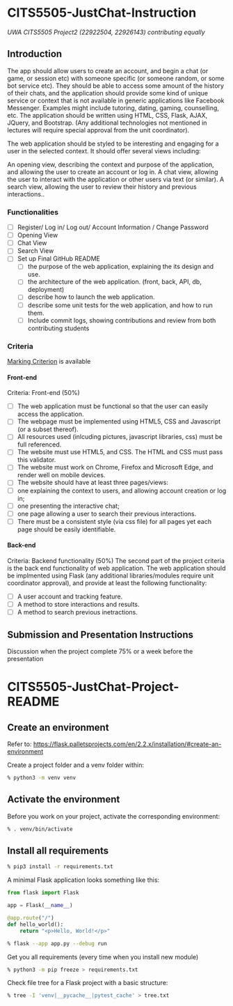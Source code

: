 # CITS5505-JustChat-Instruction

_UWA CITS5505 Project2 (22922504, 22926143) contributing equally_

## Introduction

The app should allow users to create an account, and begin a chat (or game, or session etc) with someone specific (or someone random, or some bot service etc). They should be able to access some amount of the history of their chats, and the application should provide some kind of unique service or context that is not available in generic applications like Facebook Messenger. Examples might include tutoring, dating, gaming, counselling, etc. The application should be written using HTML, CSS, Flask, AJAX, JQuery, and Bootstrap. (Any additional technologies not mentioned in lectures will require special approval from the unit coordinator).

The web application should be styled to be interesting and engaging for a user in the selected context. It should offer several views including:

An opening view, describing the context and purpose of the application, and allowing the user to create an account or log in.
A chat view, allowing the user to interact with the application or other users via text (or similar).
A search view, allowing the user to review their history and previous interactions..

### Functionalities

- [ ] Register/ Log in/ Log out/ Account Information / Change Password
- [ ] Opening View
- [ ] Chat View
- [ ] Search View
- [ ] Set up Final GitHub README
  - [ ] the purpose of the web application, explaining the its design and use.
  - [ ] the architecture of the web application. (front, back, API, db, deployment)
  - [ ] describe how to launch the web application.
  - [ ] describe some unit tests for the web application, and how to run them.
  - [ ] Include commit logs, showing contributions and review from both contributing students

### Criteria

[Marking Criterion](https://teaching.csse.uwa.edu.au/units/CITS3403/projects/Project2Criterion.pdf) is available

#### Front-end

Criteria: Front-end (50%)

- [ ] The web application must be functional so that the user can easily access the application.
- [ ] The webpage must be implemented using HTML5, CSS and Javascript (or a subset thereof).
- [ ] All resources used (inlcuding pictures, javascript libraries, css) must be full referenced.
- [ ] The website must use HTML5, and CSS. The HTML and CSS must pass this validator.
- [ ] The website must work on Chrome, Firefox and Microsoft Edge, and render well on mobile devices.
- [ ] The website should have at least three pages/views:
- [ ] one explaining the context to users, and allowing account creation or log in;
- [ ] one presenting the interactive chat;
- [ ] one page allowing a user to search their previous interactions.
- [ ] There must be a consistent style (via css file) for all pages yet each page should be easily identifiable.

#### Back-end

Criteria: Backend functionality (50%)
The second part of the project criteria is the back end functionality of web application. The web application should be implmented using Flask (any additional libraries/modules require unit coordinator approval), and provide at least the following functionality:

- [ ] A user account and tracking feature.
- [ ] A method to store interactions and results.
- [ ] A method to search previous inetractions.

## Submission and Presentation Instructions

Discussion when the project complete 75% or a week before the presentation

# CITS5505-JustChat-Project-README

## Create an environment

Refer to: https://flask.palletsprojects.com/en/2.2.x/installation/#create-an-environment

Create a project folder and a venv folder within:

```bash
% python3 -m venv venv
```

## Activate the environment

Before you work on your project, activate the corresponding environment:

```bash
% . venv/bin/activate
```

## Install all requirements

```bash
% pip3 install -r requirements.txt
```

A minimal Flask application looks something like this:

```python
from flask import Flask

app = Flask(__name__)

@app.route("/")
def hello_world():
    return "<p>Hello, World!</p>"
```

```bash
% flask --app app.py --debug run
```

Get you all requirements (every time when you install new module)

```bash
% python3 -m pip freeze > requirements.txt
```

Check file tree for a Flask project with a basic structure:

```bash
% tree -I 'venv|__pycache__|pytest_cache' > tree.txt
```
